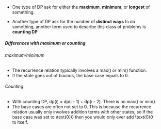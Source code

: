 * One type of DP ask for either the **maximum**, **minimum**, or **longest** of something.

* Another type of DP ask for the number of **distinct ways** to do something, another term used to describe this class of problems is **counting DP**

##### Differences with maximum or counting

###### maximum/minimum

* The recurrence relation typically involves a max() or min() function.
* If the state goes out of bounds, the base case equals to 0.

###### Counting

* With counting DP, dp(i) = dp(i - 1) + dp(i - 2). There is no max() or min().
* The base cases are often not set to 0. This is because the recurrence relation usually only involves addition terms with other states, so if the base case was set to \text{0}0 then you would only ever add \text{0}0 to itself.